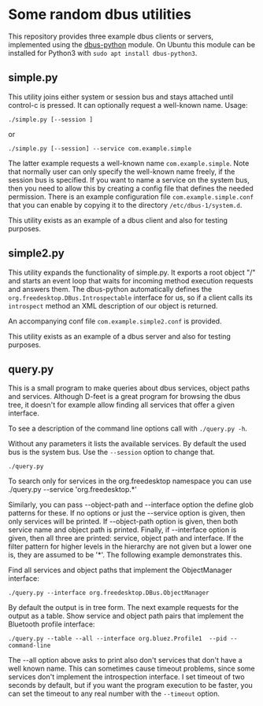 # Some random dbus utilities

This repository provides three example dbus clients or servers, implemented using
the [dbus-python](https://dbus.freedesktop.org/doc/dbus-python/index.html) module. On Ubuntu this module can be installed for Python3 with
`sudo apt install dbus-python3`.

## simple.py

This utility joins either system or session bus and stays attached until control-c is pressed.
It can optionally request a well-known name. Usage:

    ./simple.py [--session ]

or

    ./simple.py [--session] --service com.example.simple

The latter example requests a well-known name `com.example.simple`. Note that normally
user can only specify the well-known name freely, if the session bus is specified.
If you want to name a service on the system bus, then you need to allow this by
creating a config file that defines the needed permission. There is an example
configuration file `com.example.simple.conf` that you can enable by copying
it to the directory `/etc/dbus-1/system.d`.

This utility exists as an example of a dbus client and also for testing purposes.

## simple2.py

This utility expands the functionality of simple.py. It exports a root object "/" and starts
an event loop that waits for incoming method execution requests and answers them.
The dbus-python automatically defines the `org.freedesktop.DBus.Introspectable` interface for us,
so if a client calls its `introspect` method an XML description of our object is returned.

An accompanying conf file `com.example.simple2.conf` is provided.

This utility exists as an example of a dbus server and also for testing purposes.

## query.py

This is a small program to make queries about dbus services, object paths and services. Although D-feet is a great program for browsing the dbus tree, it doesn't for example allow finding all services that offer a given interface.

To see a description of the command line options call with ```./query.py -h```.

Without any parameters it lists the available services. By default the used bus is the system bus. Use the ```--session``` option to change that.

    ./query.py

To search only for services in the org.freedesktop namespace you can use 
    ./query.py --service 'org.freedesktop.*'

Similarly, you can pass --object-path and --interface option the define glob patterns for these. If no options or just the --service option is given, then only services will be printed. If --object-path option is given, then both service name and object path is printed. Finally, if --interface option is given, then all three are printed: service, object path and interface. If the filter pattern for higher levels in the hierarchy are not given but a lower one is, they are assumed to be '*'. The following example demonstrates this.

Find all services and object paths that implement the ObjectManager interface:

    ./query.py --interface org.freedesktop.DBus.ObjectManager

By default the output is in tree form. The next example requests for the output as a table.
Show service and object path pairs that implement the Bluetooth profile interface:

    ./query.py --table --all --interface org.bluez.Profile1  --pid --command-line

The --all option above asks to print also don't services that don't have a well known name. This can sometimes cause timeout problems, since some services don't implement the introspection interface. I set timeout of two seconds by default, but if you want the program execution to be faster,
you can set the timeout to any real number with the ```--timeout``` option. 